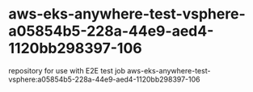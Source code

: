 # aws-eks-anywhere-test-vsphere-a05854b5-228a-44e9-aed4-1120bb298397-106
repository for use with E2E test job aws-eks-anywhere-test-vsphere:a05854b5-228a-44e9-aed4-1120bb298397-106

